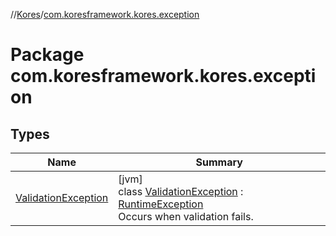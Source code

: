 //[Kores](../../index.md)/[com.koresframework.kores.exception](index.md)

# Package com.koresframework.kores.exception

## Types

| Name | Summary |
|---|---|
| [ValidationException](-validation-exception/index.md) | [jvm]<br>class [ValidationException](-validation-exception/index.md) : [RuntimeException](https://docs.oracle.com/javase/8/docs/api/java/lang/RuntimeException.html)<br>Occurs when validation fails. |
